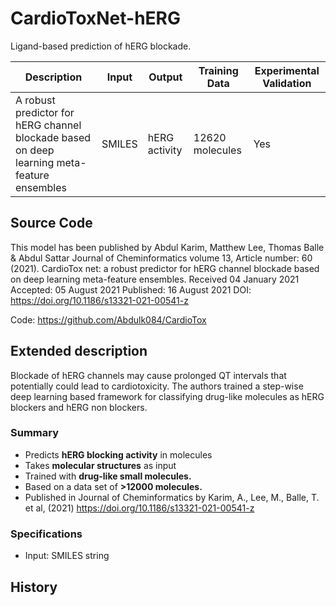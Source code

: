 # CardioToxNet-hERG

Ligand-based prediction of hERG blockade.

| Description | Input  | Output  | Training Data | Experimental Validation |
| ------- | --- | --- | --- | --- |
| A robust predictor for hERG channel blockade based on deep learning meta-feature ensembles | SMILES | hERG activity | 12620 molecules | Yes |

## Source Code
This model has been published by Abdul Karim, Matthew Lee, Thomas Balle & Abdul Sattar 
Journal of Cheminformatics volume 13, Article number: 60 (2021). CardioTox net: a robust predictor for hERG channel blockade based on deep learning meta-feature ensembles. Received
04 January 2021 Accepted: 05 August 2021 Published: 16 August 2021 DOI: https://doi.org/10.1186/s13321-021-00541-z

Code: https://github.com/Abdulk084/CardioTox

## Extended description

Blockade of hERG channels may cause prolonged QT intervals that potentially could lead to cardiotoxicity. The authors trained a step-wise deep learning based framework for classifying drug-like molecules as hERG blockers and hERG non blockers. 

### Summary 

- Predicts **hERG blocking activity** in molecules
- Takes **molecular structures** as input
- Trained with **drug-like small molecules.**
- Based on a data set of **>12000 molecules.**
- Published in Journal of Cheminformatics by Karim, A., Lee, M., Balle, T. et al, (2021) https://doi.org/10.1186/s13321-021-00541-z

### Specifications 

- Input: SMILES string

## History 
